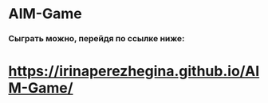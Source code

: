 # AIM-Game
### Сыграть можно, перейдя по ссылке ниже:
# https://irinaperezhegina.github.io/AIM-Game/
